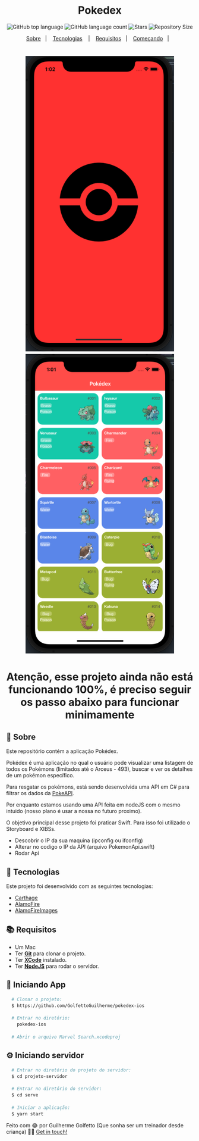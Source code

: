 <h1 align="center">Pokedex</h1>

<p align="center">
  <img alt="GitHub top language" src="https://img.shields.io/github/languages/top/GolfettoGuilherme/pokedex-ios">
  <img alt="GitHub language count" src="https://img.shields.io/github/languages/count/GolfettoGuilherme/pokedex-ios">
  <img alt="Stars" src="https://img.shields.io/github/stars/GolfettoGuilherme/pokedex-ios">
  <img alt="Repository Size" src="https://img.shields.io/github/repo-size/GolfettoGuilherme/pokedex-ios">
</p>

<p align="center">
  <a href="#page_with_curl-sobre">Sobre</a>&nbsp;&nbsp;&nbsp;|&nbsp;&nbsp;&nbsp;
  <a href="#hammer-iniciando-mobile">Tecnologias</a>
  &nbsp;&nbsp;&nbsp;|&nbsp;&nbsp;&nbsp;
  <a href="#books-requisitos">Requisitos</a>&nbsp;&nbsp;&nbsp;|&nbsp;&nbsp;&nbsp;
  <a href="#rocket-começando">Começando</a>&nbsp;&nbsp;&nbsp;|&nbsp;&nbsp;&nbsp;
</p>

<h1 align="center">
  <img alt="Splash Screen" src="https://raw.githubusercontent.com/GolfettoGuilherme/pokedex-ios/main/Pokedex/Assets/splash.png" width="400" />
  <img alt="Home" src="https://raw.githubusercontent.com/GolfettoGuilherme/pokedex-ios/main/Pokedex/Assets/home.png" width="400" />
</h1>

<h1 align="center">
    Atenção, esse projeto ainda não está funcionando 100%, é preciso seguir os passo abaixo para funcionar minimamente
</h1>

## :page_with_curl: Sobre
Este repositório contém a aplicação Pokédex.

Pokédex é uma aplicação no qual o usuário pode visualizar uma listagem de todos os Pokémons (limitados até o Arceus - 493), buscar e ver os detalhes de um pokémon específico. 

Para resgatar os pokémons, está sendo desenvolvida uma API em C# para filtrar os dados da [PokeAPI](http:pokeapi.co).

Por enquanto estamos usando uma API feita em nodeJS com o mesmo intuido (nosso plano é usar a nossa no futuro proximo).

O objetivo principal desse projeto foi praticar Swift. Para isso foi utilizado o Storyboard e XIBSs.

- Descobrir o IP da sua maquina (ipconfig ou ifconfig)
- Alterar no codigo o IP da API (arquivo PokemonApi.swift)
- Rodar Api 

## :hammer: Tecnologias

Este projeto foi desenvolvido com as seguintes tecnologias:

- [Carthage](https://github.com/Carthage/Carthage)
- [AlamoFire](https://github.com/Alamofire/Alamofire)
- [AlamoFireImages](https://github.com/Alamofire/AlamofireImage)


## :books: Requisitos
- Um Mac
- Ter [**Git**](https://git-scm.com/) para clonar o projeto.
- Ter [**XCode**](https://developer.apple.com/xcode/) instalado.
- Ter [**NodeJS**](https://nodejs.com) para rodar o servidor.



## :iphone: Iniciando App
```bash
  # Clonar o projeto:
  $ https://github.com/GolfettoGuilherme/pokedex-ios

  # Entrar no diretório:
    pokedex-ios
  
  # Abrir o arquivo Marvel Search.xcodeproj
```

## :gear: Iniciando servidor
```bash
  # Entrar no diretório do projeto do servidor:
  $ cd projeto-servidor

  # Entrar no diretório do servidor:
  $ cd serve

  # Iniciar a aplicação:
  $ yarn start
```


Feito com 😂 por Guilherme Golfetto (Que sonha ser um treinador desde criança) 👋🏻 [Get in touch!](https://github.com/GolfettoGuilherme)
